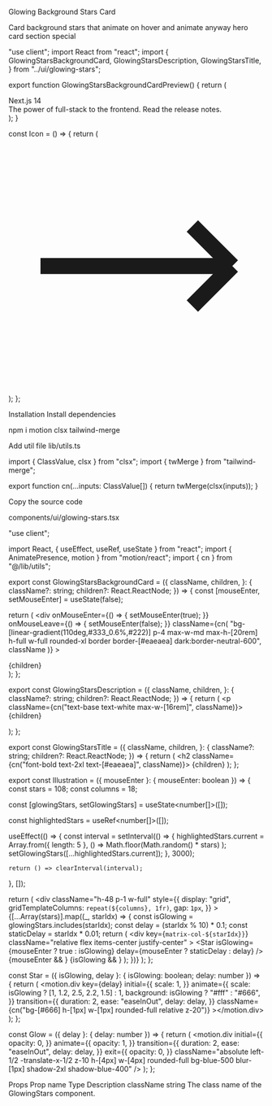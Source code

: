 Glowing Background Stars Card

Card background stars that animate on hover and animate anyway
hero
card
section
special

"use client";
import React from "react";
import {
  GlowingStarsBackgroundCard,
  GlowingStarsDescription,
  GlowingStarsTitle,
} from "../ui/glowing-stars";
 
export function GlowingStarsBackgroundCardPreview() {
  return (
    <div className="flex py-20 items-center justify-center antialiased">
      <GlowingStarsBackgroundCard>
        <GlowingStarsTitle>Next.js 14</GlowingStarsTitle>
        <div className="flex justify-between items-end">
          <GlowingStarsDescription>
            The power of full-stack to the frontend. Read the release notes.
          </GlowingStarsDescription>
          <div className="h-8 w-8 rounded-full bg-[hsla(0,0%,100%,.1)] flex items-center justify-center">
            <Icon />
          </div>
        </div>
      </GlowingStarsBackgroundCard>
    </div>
  );
}
 
const Icon = () => {
  return (
    <svg
      xmlns="http://www.w3.org/2000/svg"
      fill="none"
      viewBox="0 0 24 24"
      stroke-width="1.5"
      stroke="currentColor"
      className="h-4 w-4 text-white stroke-2"
    >
      <path
        strokeLinecap="round"
        strokeLinejoin="round"
        d="M17.25 8.25L21 12m0 0l-3.75 3.75M21 12H3"
      />
    </svg>
  );
};

Installation
Install dependencies

npm i motion clsx tailwind-merge

Add util file
lib/utils.ts

import { ClassValue, clsx } from "clsx";
import { twMerge } from "tailwind-merge";
 
export function cn(...inputs: ClassValue[]) {
  return twMerge(clsx(inputs));
}

Copy the source code

components/ui/glowing-stars.tsx

"use client";
 
import React, { useEffect, useRef, useState } from "react";
import { AnimatePresence, motion } from "motion/react";
import { cn } from "@/lib/utils";
 
export const GlowingStarsBackgroundCard = ({
  className,
  children,
}: {
  className?: string;
  children?: React.ReactNode;
}) => {
  const [mouseEnter, setMouseEnter] = useState(false);
 
  return (
    <div
      onMouseEnter={() => {
        setMouseEnter(true);
      }}
      onMouseLeave={() => {
        setMouseEnter(false);
      }}
      className={cn(
        "bg-[linear-gradient(110deg,#333_0.6%,#222)] p-4 max-w-md max-h-[20rem] h-full w-full rounded-xl border border-[#eaeaea] dark:border-neutral-600",
        className
      )}
    >
      <div className="flex justify-center items-center">
        <Illustration mouseEnter={mouseEnter} />
      </div>
      <div className="px-2 pb-6">{children}</div>
    </div>
  );
};
 
export const GlowingStarsDescription = ({
  className,
  children,
}: {
  className?: string;
  children?: React.ReactNode;
}) => {
  return (
    <p className={cn("text-base text-white max-w-[16rem]", className)}>
      {children}
    </p>
  );
};
 
export const GlowingStarsTitle = ({
  className,
  children,
}: {
  className?: string;
  children?: React.ReactNode;
}) => {
  return (
    <h2 className={cn("font-bold text-2xl text-[#eaeaea]", className)}>
      {children}
    </h2>
  );
};
 
export const Illustration = ({ mouseEnter }: { mouseEnter: boolean }) => {
  const stars = 108;
  const columns = 18;
 
  const [glowingStars, setGlowingStars] = useState<number[]>([]);
 
  const highlightedStars = useRef<number[]>([]);
 
  useEffect(() => {
    const interval = setInterval(() => {
      highlightedStars.current = Array.from({ length: 5 }, () =>
        Math.floor(Math.random() * stars)
      );
      setGlowingStars([...highlightedStars.current]);
    }, 3000);
 
    return () => clearInterval(interval);
  }, []);
 
  return (
    <div
      className="h-48 p-1 w-full"
      style={{
        display: "grid",
        gridTemplateColumns: `repeat(${columns}, 1fr)`,
        gap: `1px`,
      }}
    >
      {[...Array(stars)].map((_, starIdx) => {
        const isGlowing = glowingStars.includes(starIdx);
        const delay = (starIdx % 10) * 0.1;
        const staticDelay = starIdx * 0.01;
        return (
          <div
            key={`matrix-col-${starIdx}}`}
            className="relative flex items-center justify-center"
          >
            <Star
              isGlowing={mouseEnter ? true : isGlowing}
              delay={mouseEnter ? staticDelay : delay}
            />
            {mouseEnter && <Glow delay={staticDelay} />}
            <AnimatePresence mode="wait">
              {isGlowing && <Glow delay={delay} />}
            </AnimatePresence>
          </div>
        );
      })}
    </div>
  );
};
 
const Star = ({ isGlowing, delay }: { isGlowing: boolean; delay: number }) => {
  return (
    <motion.div
      key={delay}
      initial={{
        scale: 1,
      }}
      animate={{
        scale: isGlowing ? [1, 1.2, 2.5, 2.2, 1.5] : 1,
        background: isGlowing ? "#fff" : "#666",
      }}
      transition={{
        duration: 2,
        ease: "easeInOut",
        delay: delay,
      }}
      className={cn("bg-[#666] h-[1px] w-[1px] rounded-full relative z-20")}
    ></motion.div>
  );
};
 
const Glow = ({ delay }: { delay: number }) => {
  return (
    <motion.div
      initial={{
        opacity: 0,
      }}
      animate={{
        opacity: 1,
      }}
      transition={{
        duration: 2,
        ease: "easeInOut",
        delay: delay,
      }}
      exit={{
        opacity: 0,
      }}
      className="absolute  left-1/2 -translate-x-1/2 z-10 h-[4px] w-[4px] rounded-full bg-blue-500 blur-[1px] shadow-2xl shadow-blue-400"
    />
  );
};

Props
Prop name	Type	Description
className	string	The class name of the GlowingStars component.